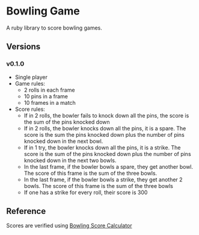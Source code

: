 # Bowling Game
A ruby library to score bowling games.

## Versions
### v0.1.0
- Single player
- Game rules:
  + 2 rolls in each frame
  + 10 pins in a frame
  + 10 frames in a match
- Score rules:
  + If in 2 rolls, the bowler fails to knock down all the pins, the score is the sum of the pins knocked down
  + If in 2 rolls, the bowler knocks down all the pins, it is a spare. The score is the sum the pins knocked down plus the number of pins knocked down in the next bowl.
  + If in 1 try, the bowler knocks down all the pins, it is a strike. The score is the sum of the pins knocked down plus the number of pins knocked down in the next two bowls.
  + In the last frame, if the bowler bowls a spare, they get another bowl. The score of this frame is the sum of the three bowls.
  + In the last frame, if the bowler bowls a strike, they get another 2 bowls. The score of this frame is the sum of the three bowls
  + If one has a strike for every roll, their score is 300

## Reference
Scores are verified using [Bowling Score Calculator](http://bowlinggenius.com/)
